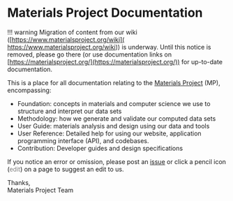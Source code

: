 # Materials Project Documentation

!!! warning
    Migration of content from our wiki
    ([https://www.materialsproject.org/wiki](
    https://www.materialsproject.org/wiki)) is underway. Until this notice is
    removed, please go there (or use documentation links on
    [https://materialsproject.org/](https://materialsproject.org/)) for
    up-to-date documentation.

This is a place for all documentation relating to the
[Materials Project](https://materialsproject.org) (MP), encompassing:

* Foundation: concepts in materials and computer science we use to structure
and interpret our data sets
* Methodology: how we generate and validate our computed data sets
* User Guide: materials analysis and design using our data and tools
* User Reference: Detailed help for using our website,
application programming interface (API), and codebases.
* Contribution: Developer guides and design specifications

If you notice an error or omission, please post an [issue](
https://github.com/materialsproject/docs/issues/new) or click a pencil icon
(<span class="md-icon" style="color:grey">edit</span>) on a page to suggest an
edit to us.

Thanks,  
Materials Project Team